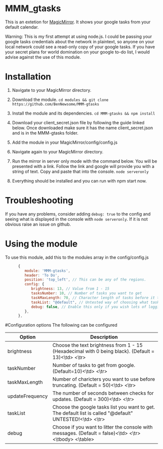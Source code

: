 # MMM_gtasks

This is an extetion for [MagicMirror](https://magicmirror.builders/). It shows your google tasks from your default calendar.

Warning: This is my first attempt at using node.js. I could be passing your google tasks credentials about the network in plaintext, so anyone on your local network could see a read-only copy of your google tasks. If you have your secret plans for world domination on your google to-do list, I would advise against the use of this module.

# Installation

1. Navigate to your MagicMirror directory.

2. Download the module.
      `cd modules && git clone https://github.com/BenNewsome/MMM-gtasks`
      
3. Install the module and its dependencies.
      `cd MMM-gtasks && npm install`
4. Download your client_secret.json file by following the guide linked below.
      Once downloaded make sure it has the name client_secret.json and is in the MMM-gtasks folder.
4. Add the module in your MagicMirror/config/config.js
5. Navigate again to your MagicMirror directory.
6. Run the mirror in server only mode with the command below. You will be presented with a link. Follow the link and google will provide you with a string of text. Copy and paste that into the console. 
      `node serveronly`
7. Everything should be installed and you can run with npm start now.

# Troubleshooting
If you have any problems, consider adding  `debug: true` to the config and seeing what is displayed in the console with `node serveronly`. If it is not obvious raise an issue on github.

# Using the module

To use this module, add this to the modules array in the config/config.js

```javascript
      {
         module: 'MMM-gtasks',
         header: 'To Do',
         position: 'top_left', // This can be any of the regions.
         config: {
            brightness: 13, // Value from 1 - 15
            tasksNumber: 10, // Number of tasks you want to get
            taskMaxLength: 70, // Character length of tasks before it truncates
            taskList: "@default", // Untested way of choosing what task list to use
            debug: false, // Enable this only if you wish lots of logging to consoles.
         },
      },
```


#Configuration options
The following can be configured
<table width="100%">
<thead>
<tr>
      <th>Option</th>
      <th width="100%"> Description</th>
</tr>
</thead>
<tbody>
<tr>
      <td>brightness</td>
      <td> Choose the text brightness from 1 - 15 (Hexadecimal with 0 being black). (Default = 13)<\td>
<\tr>
<tr>
      <td>taskNumber</td>
      <td> Number of tasks to get from google. (Default=10)<\td>
<\tr>
<tr>
      <td>taskMaxLength</td>
      <td>Number of charicters you want to use before truncating. (Default = 50)<\td>
<\tr>
<tr>
      <td>updateFrequency</td>
      <td>The number of seconds between checks for updates. (Default = 300)<\td>
<\tr>
<tr>
      <td>taskList</td>
      <td> Choose the google tasks list you want to get. The default list is called "@default" UNTESTED!<\td>
<\tr>
<tr>
      <td>debug</td>
      <td> Choose if you want to litter the console with messages. (Default = false)<\td>
<\tr>
<\tbody>
<\table>


